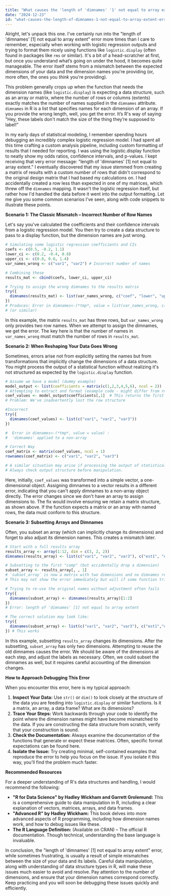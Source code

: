 ```yaml
---
title: "What causes the 'length of 'dimnames' '1' not equal to array extent' error when using `logistic.display` in R?"
date: "2024-12-23"
id: "what-causes-the-length-of-dimnames-1-not-equal-to-array-extent-error-when-using-logisticdisplay-in-r"
---
```


Alright, let's unpack this one. I've certainly run into the "length of 'dimnames' [1] not equal to array extent" error more times than I care to remember, especially when working with logistic regression outputs and trying to format them nicely using functions like `logistic.display` (often found in packages like `rms` or similar). It's a bit of a head-scratcher at first, but once you understand what’s going on under the hood, it becomes quite manageable. The error itself stems from a mismatch between the expected dimensions of your data and the dimension names you're providing (or, more often, the ones you *think* you're providing).

This problem generally crops up when the function that needs the dimension names (like `logistic.display`) is expecting a data structure, such as an array or matrix, where the number of rows or columns (extents) exactly matches the number of names supplied in the `dimnames` attribute. `dimnames` in R is a list that specifies names for each dimension of an array. If you provide the wrong length, well, you get the error. It’s R's way of saying: "Hey, these labels don't match the size of the thing they’re supposed to label!"

In my early days of statistical modeling, I remember spending hours debugging an incredibly complex logistic regression model. I had spent all this time crafting a custom analysis pipeline, including custom formatting of results that I needed for reporting. I was using the logistic.display function to neatly show my odds ratios, confidence intervals, and p-values. I kept receiving that very error message: "length of 'dimnames' [1] not equal to array extent." I eventually discovered that my issue stemmed from creating a matrix of results with a custom number of rows that didn't correspond to the original design matrix that I had based my calculations on. I had accidentally created a row less than expected in one of my matrices, which threw off the `dimnames` mapping. It wasn't the logistic regression itself, but rather how I'd handled the data before it went into the output formatting. Let me give you some common scenarios I’ve seen, along with code snippets to illustrate these points.

**Scenario 1: The Classic Mismatch – Incorrect Number of Row Names**

Let's say you've calculated the coefficients and their confidence intervals from a logistic regression model. You then try to create a data structure to pass to a display function, but the dimension names are just wrong.

```r
# Simulating some logistic regression coefficients and CIs
coefs <- c(0.5, -0.2, 1.1)
lower_ci <- c(0.2, -0.4, 0.8)
upper_ci <- c(0.8, 0.0, 1.4)
var_names_wrong <- c("var1", "var2") # Incorrect number of names

# Combining these
results_mat <- cbind(coefs, lower_ci, upper_ci)

# Trying to assign the wrong dimnames to the results matrix
try({
  dimnames(results_mat) <- list(var_names_wrong, c("coef", "lower", "upper"))
})
# Produces: Error in dimnames<-(*tmp*, value = list(var_names_wrong, c("coef", "lower", : length of 'dimnames' [1] not equal to array extent
# (or similar)
```

In this example, the matrix `results_mat` has three rows, but `var_names_wrong` only provides two row names. When we attempt to assign the dimnames, we get the error. The key here is that the number of names in `var_names_wrong` must match the number of rows in `results_mat`.

**Scenario 2: When Reshaping Your Data Goes Wrong**

Sometimes, errors arise not from explicitly setting the names but from transformations that implicitly change the dimensions of a data structure. You might process the output of a statistical function without realizing it's not structured as expected by the `logistic.display` function.

```r
# Assume we have a model (dummy example)
model_output <- list(coefficients = matrix(c(1,2,3,4,5,6), ncol = 2))
# Attempting to extract and format (example code - might differ from rms)
coef_values <- model_output$coefficients[,1]  # This returns the first column as a vector.
# Problem: We've inadvertently lost the row structure

#Incorrect
try({
  dimnames(coef_values) <- list(c("var1", "var2", "var3"))
})

#  Error in dimnames<-(*tmp*, value = value) :
#  'dimnames' applied to a non-array

# Correct Way
coef_matrix <- matrix(coef_values, ncol = 1)
rownames(coef_matrix) <- c("var1", "var2", "var3")

# A similar situation may arise if processing the output of statistical functions.
# Always check output structure before manipulation.
```

Here, initially, `coef_values` was transformed into a simple vector, a one-dimensional object. Assigning dimnames to a vector results in a different error, indicating that you can't apply dimnames to a non-array object directly. The error changes since we don't have an array to assign dimensions to. The fix would involve ensuring we retain a matrix structure, as shown above. If the function expects a matrix or an array with named rows, the data must conform to this structure.

**Scenario 3: Subsetting Arrays and Dimnames**

Often, you subset an array (which can implicitly change its dimensions) and forget to also adjust its dimension names. This creates a mismatch later.

```r
# Start with a full results array
results_array <- array(1:12, dim = c(3, 2, 2))
dimnames(results_array) <- list(c("var1", "var2", "var3"), c("est1", "est2"), c("comp1", "comp2"))

# Subsetting to the first "comp" (but accidentally drop a dimension)
subset_array <- results_array[, , 1]
# `subset_array` is now a matrix with two dimensions and no dimnames related to the original structure
# This may not show the error immediately but will if some function tries to use the dimnames structure

# Trying to re-use the original names without adjustment often fails
try({
  dimnames(subset_array) <- dimnames(results_array)[1:2]
})
# Error: length of 'dimnames' [1] not equal to array extent

# The correct solution may look like:
try({
  dimnames(subset_array) <- list(c("var1", "var2", "var3"), c("est1","est2"))
}) # This works
```

In this example, subsetting `results_array` changes its dimensions. After the subsetting, `subset_array` has only two dimensions. Attempting to reuse the old dimnames causes the error. We should be aware of the dimensions at each step, and adjust the labels as necessary. Often, we could subset the dimnames as well, but it requires careful accounting of the dimension changes.

**How to Approach Debugging This Error**

When you encounter this error, here is my typical approach:

1.  **Inspect Your Data:** Use `str()` or `dim()` to look closely at the structure of the data you are feeding into `logistic.display` or similar functions. Is it a matrix, an array, a data frame? What are its dimensions?
2.  **Trace Your Steps:** Work backwards through your code to identify the point where the dimension names might have become mismatched to the data. If you are constructing the data structure from scratch, verify that your construction is sound.
3.  **Check the Documentation:** Always examine the documentation of the functions that generate or expect these matrices. Often, specific format expectations can be found here.
4.  **Isolate the Issue:** Try creating minimal, self-contained examples that reproduce the error to help you focus on the issue. If you isolate it this way, you'll find the problem much faster.

**Recommended Resources**

For a deeper understanding of R's data structures and handling, I would recommend the following:

*   **"R for Data Science" by Hadley Wickham and Garrett Grolemund:** This is a comprehensive guide to data manipulation in R, including a clear explanation of vectors, matrices, arrays, and data frames.
*   **"Advanced R" by Hadley Wickham:** This book delves into more advanced aspects of R programming, including how dimension names work, and how to debug issues like these.
*   **The R Language Definition:** (Available on CRAN) – The official R documentation. Though technical, understanding the base language is invaluable.

In conclusion, the "length of 'dimnames' [1] not equal to array extent" error, while sometimes frustrating, is usually a result of simple mismatches between the size of your data and its labels. Careful data manipulation, along with understanding of data structure types in R, will make these issues much easier to avoid and resolve. Pay attention to the number of dimensions, and ensure that your dimension names correspond correctly. Keep practicing and you will soon be debugging these issues quickly and efficiently.
